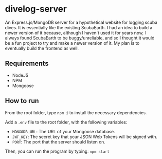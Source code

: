 # divelog-server
An Express.js/MongoDB server for a hypothetical website for logging scuba dives.
It is essentially like the existing ScubaEarth.
I had an idea to build a newer version of it because, although I haven't used it for years now, I always found ScubaEarth to be buggy/unreliable, and so I thought it would be a fun project to try and make a newer version of it.
My plan is to eventually build the frontend as well.

## Requirements

- NodeJS
- NPM
- Mongoose

## How to run

From the root folder, type `npm i` to install the necessary dependencies.

Add a `.env` file to the root folder, with the following variables:
- `MONGODB_URL`: The URL of your Mongoose database.
- `JWT_KEY`: The secret key that your JSON Web Tokens will be signed with.
- `PORT`: The port that the server should listen on.

Then, you can run the program by typing:
```npm start```

